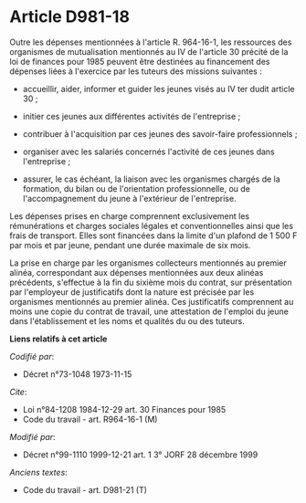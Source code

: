 # Article D981-18

Outre les dépenses mentionnées à l'article R. 964-16-1, les ressources des organismes de mutualisation mentionnés au IV de
l'article 30 précité de la loi de finances pour 1985 peuvent être destinées au financement des dépenses liées à l'exercice
par les tuteurs des missions suivantes :

- accueillir, aider, informer et guider les jeunes visés au IV ter dudit article 30 ;

- initier ces jeunes aux différentes activités de l'entreprise ;

- contribuer à l'acquisition par ces jeunes des savoir-faire professionnels ;

- organiser avec les salariés concernés l'activité de ces jeunes dans l'entreprise ;

- assurer, le cas échéant, la liaison avec les organismes chargés de la formation, du bilan ou de l'orientation
professionnelle, ou de l'accompagnement du jeune à l'extérieur de l'entreprise.

Les dépenses prises en charge comprennent exclusivement les rémunérations et charges sociales légales et conventionnelles
ainsi que les frais de transport. Elles sont financées dans la limite d'un plafond de 1 500 F par mois et par jeune, pendant
une durée maximale de six mois.

La prise en charge par les organismes collecteurs mentionnés au premier alinéa, correspondant aux dépenses mentionnées aux
deux alinéas précédents, s'effectue à la fin du sixième mois du contrat, sur présentation par l'employeur de justificatifs
dont la nature est précisée par les organismes mentionnés au premier alinéa. Ces justificatifs comprennent au moins une copie
du contrat de travail, une attestation de l'emploi du jeune dans l'établissement et les noms et qualités du ou des tuteurs.

**Liens relatifs à cet article**

_Codifié par_:

  - Décret n°73-1048 1973-11-15

_Cite_:

  - Loi n°84-1208 1984-12-29 art. 30 Finances pour 1985
  - Code du travail - art. R964-16-1 (M)

_Modifié par_:

  - Décret n°99-1110 1999-12-21 art. 1 3° JORF 28 décembre 1999

_Anciens textes_:

  - Code du travail - art. D981-21 (T)
